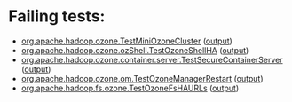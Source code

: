 # Failing tests: 

 * [org.apache.hadoop.ozone.TestMiniOzoneCluster](/tmp/log/pr/pr-hdds-2149-5vv2b/integration/workdir/hadoop-ozone/integration-test/org.apache.hadoop.ozone.TestMiniOzoneCluster.txt) ([output](/tmp/log/pr/pr-hdds-2149-5vv2b/integration/workdir/hadoop-ozone/integration-test/org.apache.hadoop.ozone.TestMiniOzoneCluster-output.txt/))
 * [org.apache.hadoop.ozone.ozShell.TestOzoneShellHA](/tmp/log/pr/pr-hdds-2149-5vv2b/integration/workdir/hadoop-ozone/integration-test/org.apache.hadoop.ozone.ozShell.TestOzoneShellHA.txt) ([output](/tmp/log/pr/pr-hdds-2149-5vv2b/integration/workdir/hadoop-ozone/integration-test/org.apache.hadoop.ozone.ozShell.TestOzoneShellHA-output.txt/))
 * [org.apache.hadoop.ozone.container.server.TestSecureContainerServer](/tmp/log/pr/pr-hdds-2149-5vv2b/integration/workdir/hadoop-ozone/integration-test/org.apache.hadoop.ozone.container.server.TestSecureContainerServer.txt) ([output](/tmp/log/pr/pr-hdds-2149-5vv2b/integration/workdir/hadoop-ozone/integration-test/org.apache.hadoop.ozone.container.server.TestSecureContainerServer-output.txt/))
 * [org.apache.hadoop.ozone.om.TestOzoneManagerRestart](/tmp/log/pr/pr-hdds-2149-5vv2b/integration/workdir/hadoop-ozone/integration-test/org.apache.hadoop.ozone.om.TestOzoneManagerRestart.txt) ([output](/tmp/log/pr/pr-hdds-2149-5vv2b/integration/workdir/hadoop-ozone/integration-test/org.apache.hadoop.ozone.om.TestOzoneManagerRestart-output.txt/))
 * [org.apache.hadoop.fs.ozone.TestOzoneFsHAURLs](/tmp/log/pr/pr-hdds-2149-5vv2b/integration/workdir/hadoop-ozone/ozonefs/org.apache.hadoop.fs.ozone.TestOzoneFsHAURLs.txt) ([output](/tmp/log/pr/pr-hdds-2149-5vv2b/integration/workdir/hadoop-ozone/ozonefs/org.apache.hadoop.fs.ozone.TestOzoneFsHAURLs-output.txt/))
